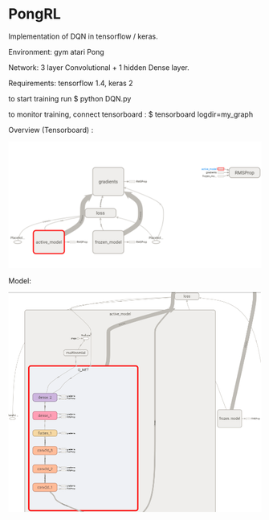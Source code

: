 # PongRL
Implementation of DQN in tensorflow / keras.

Environment: gym atari Pong

Network: 3 layer Convolutional + 1 hidden Dense layer.

Requirements: tensorflow 1.4, keras 2

to start training run
    $ python DQN.py
    
to monitor training, connect tensorboard :
    $ tensorboard logdir=my_graph

Overview (Tensorboard) : 

![Alt text](/screenshots/2017-12-04_10h11_21.png?raw=true "Overview of the training")

Model:

![Alt text](/screenshots/2017-12-04_10h15_37.png?raw=true "trained model")
